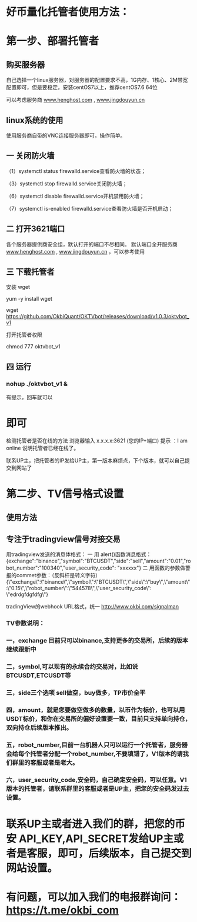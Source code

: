 # 好币量化托管者使用方法：

# 第一步、部署托管者

## 购买服务器

自己选择一个linux服务器，对服务器的配置要求不高，1G内存、1核心、2M带宽配置即可，但是要稳定，安装centOS7以上，推荐centOS7.6 64位

可以考虑服务商 www.henghost.com , www.jingdouyun.cn

## linux系统的使用

使用服务商自带的VNC连接服务器即可，操作简单。

## 一 关闭防火墙

（1）systemctl  status firewalld.service查看防火墙的状态；

（3）systemctl  stop firewalld.service关闭防火墙；

（6）systemctl  disable firewalld.service开机禁用防火墙；

（7）systemctl  is-enabled firewalld.service查看防火墙是否开机启动；

## 二 打开3621端口

各个服务器提供商安全组，默认打开的端口不尽相同。
默认端口全开服务商 www.henghost.com , www.jingdouyun.cn ，可以参考使用

## 三 下载托管者

安装 wget

yum -y install wget

wget https://github.com/OkbiQuant/OKTVbot/releases/download/v1.0.3/oktvbot_v1


打开托管者权限

chmod 777 oktvbot_v1

## 四 运行 
### nohup ./oktvbot_v1 &

有提示，回车就可以
# 即可

检测托管者是否在线的方法
浏览器输入 x.x.x.x:3621   (您的IP+端口)
提示 ：I am online
说明托管者已经在线了。

联系UP主，把托管者的IP发给UP主，第一版本麻烦点，下个版本，就可以自己提交到网站了

# 第二步、TV信号格式设置

## 使用方法

## 专注于tradingview信号对接交易
用tradingview发送的消息体格式：
一 用 alert()函数消息格式：
{exchange":"binance","symbol":"BTCUSDT","side":"sell","amount":"0.01","robot_number":"100340","user_security_code": "xxxxxx"}
二 用函数的参数做警报的commet参数：（反斜杆是转义字符）
{\\"exchange\\":\\"binance\\",\\"symbol\\":\\"BTCUSDT\\",\\"side\\":\\"buy\\",\\"amount\\":\\"0.15\\",\\"robot_number\\":\\"544578\\",\\"user_security_code\\": \\"edrdgfdgfdfg\\"}

tradingView的webhook URL格式，统一 http://www.okbi.com/signalman

### TV参数说明：
### 一，exchange 目前只可以binance,支持更多的交易所，后续的版本继续跟新中
### 二，symbol,可以现有的永续合约交易对，比如说 BTCUSDT,ETCUSDT等
### 三，side三个选项 sell做空，buy做多，TP市价全平
### 四，amount，就是您要做空做多的数量，以币作为标价，也可以用USDT标价，和你在交易所的偏好设置要一致，目前只支持单向持仓，双向持仓后续版本推出。
### 五，robot_number,目前一台机器人只可以运行一个托管者，服务器会给每个托管者分配一个robot_number,不要填错了，V1版本的请我们群里的客服或者是老大。
### 六，user_security_code,安全码，自己确定安全码，可以任意。V1版本的托管者，请联系群里的客服或者是UP主，把您的安全码发过去设置。

# 联系UP主或者进入我们的群，把您的币安 API_KEY,API_SECRET发给UP主或者是客服，即可，后续版本，自己提交到网站设置。


# 有问题，可以加入我们的电报群询问： https://t.me/okbi_com

